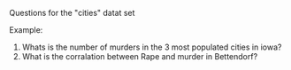 Questions for the "cities" datat set 

Example:
1. Whats is the number of murders in the 3 most populated cities in iowa? 
2. What is the corralation between Rape and murder in Bettendorf?
 
